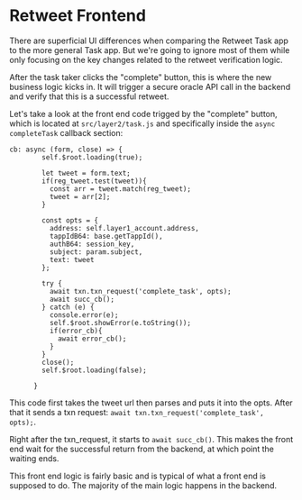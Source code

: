# Retweet Frontend
There are superficial UI differences when comparing the Retweet Task app to the more general Task app. But we're going to ignore most of them while only focusing on the key changes related to the retweet verification logic.

After the task taker clicks the "complete" button, this is where the new business logic kicks in. It will trigger a secure oracle API call in the backend and verify that this is a successful retweet. 

Let's take a look at the front end code trigged by the "complete" button, which is located at `src/layer2/task.js` and specifically inside the `async completeTask` callback section:

```
cb: async (form, close) => {
        self.$root.loading(true);

        let tweet = form.text;
        if(reg_tweet.test(tweet)){
          const arr = tweet.match(reg_tweet);
          tweet = arr[2];
        }

        const opts = {
          address: self.layer1_account.address,
          tappIdB64: base.getTappId(),
          authB64: session_key,
          subject: param.subject,
          text: tweet
        };

        try {
          await txn.txn_request('complete_task', opts);
          await succ_cb();
        } catch (e) {
          console.error(e);
          self.$root.showError(e.toString());
          if(error_cb){
            await error_cb();
          }
        }
        close();
        self.$root.loading(false);

      }
```


This code first takes the tweet url then parses and puts it into the opts. After that it sends a txn request: `await txn.txn_request('complete_task', opts);`.

Right after the txn_request, it starts to `await succ_cb()`. This makes the front end wait for the successful return from the backend, at which point the waiting ends. 

This front end logic is fairly basic and is typical of what a front end is supposed to do. The majority of the main logic happens in the backend.



